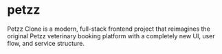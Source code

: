 # petzz
Petzz Clone is a modern, full-stack frontend project that reimagines the original Petzz veterinary booking platform with a completely new UI, user flow, and service structure.
